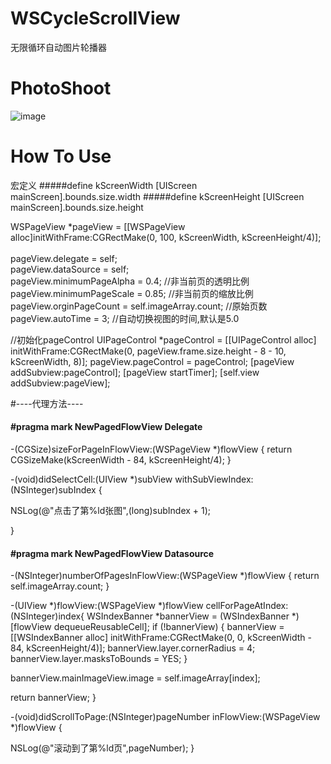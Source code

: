 # WSCycleScrollView
无限循环自动图片轮播器


# PhotoShoot
![image](https://github.com/Zws-China/WSCycleScrollView/blob/master/WSCycleScrollView/WSCycleScrollView/scroll.gif)


# How To Use
宏定义
#####define kScreenWidth [UIScreen mainScreen].bounds.size.width
#####define kScreenHeight [UIScreen mainScreen].bounds.size.height  


WSPageView *pageView = [[WSPageView alloc]initWithFrame:CGRectMake(0, 100, kScreenWidth, kScreenHeight/4)];<br>    
pageView.delegate = self;<br> 
pageView.dataSource = self;<br> 
pageView.minimumPageAlpha = 0.4;   //非当前页的透明比例<br> 
pageView.minimumPageScale = 0.85;  //非当前页的缩放比例
pageView.orginPageCount = self.imageArray.count; //原始页数
pageView.autoTime = 3;    //自动切换视图的时间,默认是5.0

//初始化pageControl
UIPageControl *pageControl = [[UIPageControl alloc] initWithFrame:CGRectMake(0, pageView.frame.size.height - 8 - 10, kScreenWidth, 8)];
pageView.pageControl = pageControl;
[pageView addSubview:pageControl];
[pageView startTimer];
[self.view addSubview:pageView];



#----代理方法----
#### #pragma mark NewPagedFlowView Delegate
-(CGSize)sizeForPageInFlowView:(WSPageView *)flowView {
return CGSizeMake(kScreenWidth - 84, kScreenHeight/4);
}

-(void)didSelectCell:(UIView *)subView withSubViewIndex:(NSInteger)subIndex {

NSLog(@"点击了第%ld张图",(long)subIndex + 1);

}

#### #pragma mark NewPagedFlowView Datasource
-(NSInteger)numberOfPagesInFlowView:(WSPageView *)flowView {
return self.imageArray.count;
}

-(UIView *)flowView:(WSPageView *)flowView cellForPageAtIndex:(NSInteger)index{
WSIndexBanner *bannerView = (WSIndexBanner *)[flowView dequeueReusableCell];
if (!bannerView) {
bannerView = [[WSIndexBanner alloc] initWithFrame:CGRectMake(0, 0, kScreenWidth - 84, kScreenHeight/4)];
bannerView.layer.cornerRadius = 4;
bannerView.layer.masksToBounds = YES;
}

bannerView.mainImageView.image = self.imageArray[index];

return bannerView;
}

-(void)didScrollToPage:(NSInteger)pageNumber inFlowView:(WSPageView *)flowView {

NSLog(@"滚动到了第%ld页",pageNumber);
}

